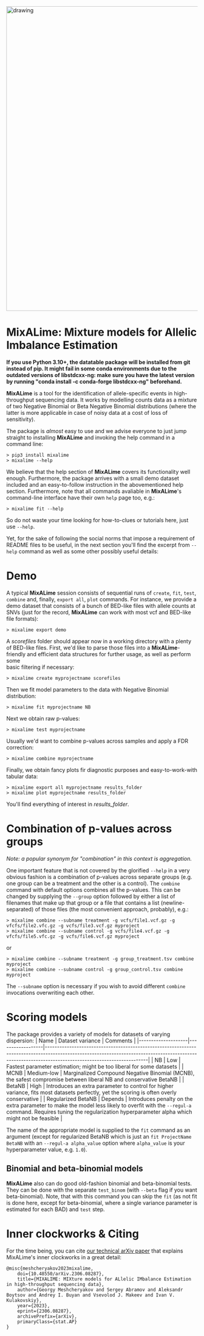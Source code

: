 <img src="http://data.georgy.top/media/mixalime.png" alt="drawing" width="800"/>

# MixALime: Mixture models for Allelic Imbalance Estimation

**If you use Python 3.10+, the datatable package will be installed from git instead of pip. It might fail in some conda environments due to the outdated versions of libstdcxx-ng: make sure you have the latest version by running "conda install -c conda-forge libstdcxx-ng" beforehand.**

**MixALime** is a tool for the identification of allele-specific events in high-throughput sequencing data. It works by modelling counts data as a mixture of two Negative Binomial or Beta Negative Binomial distributions (where the latter is more applicable in case of noisy data at a cost of loss of sensitivity).

The package is *almost* easy to use and we advise everyone to just jump straight to installing **MixALime** and invoking the help command in a command line:

```
> pip3 install mixalime
> mixalime --help
```

We believe that the help section of **MixALime** covers its functionality well enough. Furthermore, the package arrives with a small demo dataset included and an easy-to-follow instruction in the abovementioned help section. Furthermore, note that all commands avaliable in **MixALime**'s command-line interface have their own `help` page too, e.g.:
```
> mixalime fit --help
```

So do not waste your time looking for how-to-clues or tutorials here, just use `--help`. 

Yet, for the sake of following the social norms that impose a requirement of README files to be useful, in the next section you'll find the excerpt from `--help` command as well as some other possibly useful details:

# Demo
A typical **MixALime** session consists of sequential runs of `create`, `fit`, `test`, `combine` and, finally, `export all`, `plot` commands. For instance, we provide a demo dataset that consists of a bunch of BED-like files with allele counts at SNVs (just for the record, **MixALime** can work with most vcf and  BED-like file formats):
```
> mixalime export demo
```
A *scorefiles* folder should appear now in a working directory with a plenty of BED-like files.
First, we'd like to parse those files into a **MixALime**-friendly and efficient data structures for further usage, as well as perform some \
basic filtering if necessary:
```
> mixalime create myprojectname scorefiles
```
Then we fit model parameters to the data with Negative Binomial distribution:
```
> mixalime fit myprojectname NB
```
Next we obtain raw p-values:
```
> mixalime test myprojectname
```
Usually we'd want to combine p-values across samples and apply a FDR correction:
```
> mixalime combine myprojectname
```
Finally, we obtain fancy plots fir diagnostic purposes and easy-to-work-with tabular data:
```
> mixalime export all myprojectname results_folder
> mixalime plot myprojectname results_folder
```
You'll find everything of interest in *results_folder*.



# Combination of p-values across groups

*Note: a popular synonym for "combination" in this context is _aggregation_.*

One important feature that is not covered by the glorified `--help` in a very obvious fashion is a combination of p-values across separate groups (e.g. one group can be a treatment and the other is a control). The `combine` command with default options combines all the p-values. This can be changed by supplying the `--group` option followed by either a list of filenames that make up that group or a file that contains a list (newline-separated) of those files (the most convenient approach, probably), e.g.:
```
> mixalime combine --subname treatment -g vcfs/file1.vcf.gz -g vfcfs/file2.vfc.gz -g vcfs/file3.vcf.gz myproject
> mixalime combine --subname control -g vcfs/file4.vcf.gz -g vfcfs/file5.vfc.gz -g vcfs/file6.vcf.gz myproject
```
or
```
> mixalime combine --subname treatment -g group_treatment.tsv combine myproject
> mixalime combine --subname control -g group_control.tsv combine myproject
```
The `--subname` option is necessary if you wish to avoid different `combine` invocations overwriting each other.

# Scoring models
The package provides a variety of models for datasets of varying dispersion:
| Name               | Dataset variance | Comments                                                                                                                                                                                             |
|--------------------|------------------|------------------------------------------------------------------------------------------------------------------------------------------------------------------------------------------------------|
| NB                 | Low              | Fastest parameter estimation; might be too liberal for some datasets                                                                                                                                 |
| MCNB               | Medium-low       | Marginalized Compound Negative Binomial (MCNB), the safest compromise between liberal NB and conservative BetaNB                                                                                                                                     |
| BetaNB             | High             | Introduces an extra parameter to control for higher variance, fits most datasets perfectly, yet the scoring is often overly conservative                                                             |
| Regularized BetaNB | Depends          | Introduces penalty on the extra parameter to make the model less likely to overfit with the `--regul-a` command. Requires tuning the regularization hyperparameter alpha which might not be feasible |

The name of the appropriate model is supplied to the `fit` command as an argument (except for regularized BetaNB which is just an `fit ProjectName BetaNB` with an `--regul-a alpha_value` option where `alpha_value` is your hyperparameter value, e.g. `1.0`).
## Binomial and beta-binomial models
**MixALime** also can do good old-fashion binomial and beta-binomial tests. They can be done with the separate `test_binom` (with `--beta` flag if you want beta-binomial). Note, that with this command you can skip the `fit` (as not fit is done here, except for beta-binomial, where a single variance parameter is estimated for each BAD) and `test` step.

# Inner clockworks & Citing
For the time being, you can cite [our technical arXiv paper](https://doi.org/10.48550/arXiv.2306.08287) that explains MixALime's inner clockworks in a great detail:

```
@misc{meshcheryakov2023mixalime,
    doi={10.48550/arXiv.2306.08287},
    title={MIXALIME: MIXture models for ALlelic IMbalance Estimation in high-throughput sequencing data},
    author={Georgy Meshcheryakov and Sergey Abramov and Aleksandr Boytsov and Andrey I. Buyan and Vsevolod J. Makeev and Ivan V. Kulakovskiy},
    year={2023},
    eprint={2306.08287},
    archivePrefix={arXiv},
    primaryClass={stat.AP}
}
```
